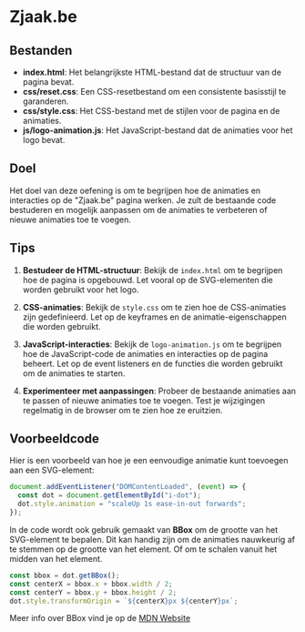 # Zjaak.be

## Bestanden

- **index.html**: Het belangrijkste HTML-bestand dat de structuur van de pagina bevat.
- **css/reset.css**: Een CSS-resetbestand om een consistente basisstijl te garanderen.
- **css/style.css**: Het CSS-bestand met de stijlen voor de pagina en de animaties.
- **js/logo-animation.js**: Het JavaScript-bestand dat de animaties voor het logo bevat.

## Doel

Het doel van deze oefening is om te begrijpen hoe de animaties en interacties op de "Zjaak.be" pagina werken. Je zult de bestaande code bestuderen en mogelijk aanpassen om de animaties te verbeteren of nieuwe animaties toe te voegen.

## Tips

1. **Bestudeer de HTML-structuur**: Bekijk de `index.html` om te begrijpen hoe de pagina is opgebouwd. Let vooral op de SVG-elementen die worden gebruikt voor het logo.

2. **CSS-animaties**: Bekijk de `style.css` om te zien hoe de CSS-animaties zijn gedefinieerd. Let op de keyframes en de animatie-eigenschappen die worden gebruikt.

3. **JavaScript-interacties**: Bekijk de `logo-animation.js` om te begrijpen hoe de JavaScript-code de animaties en interacties op de pagina beheert. Let op de event listeners en de functies die worden gebruikt om de animaties te starten.

4. **Experimenteer met aanpassingen**: Probeer de bestaande animaties aan te passen of nieuwe animaties toe te voegen. Test je wijzigingen regelmatig in de browser om te zien hoe ze eruitzien.

## Voorbeeldcode

Hier is een voorbeeld van hoe je een eenvoudige animatie kunt toevoegen aan een SVG-element:

```js
document.addEventListener("DOMContentLoaded", (event) => {
  const dot = document.getElementById("i-dot");
  dot.style.animation = "scaleUp 1s ease-in-out forwards";
});
```

In de code wordt ook gebruik gemaakt van **BBox** om de grootte van het SVG-element te bepalen. Dit kan handig zijn om de animaties nauwkeurig af te stemmen op de grootte van het element.
Of om te schalen vanuit het midden van het element.

```js
const bbox = dot.getBBox();
const centerX = bbox.x + bbox.width / 2;
const centerY = bbox.y + bbox.height / 2;
dot.style.transformOrigin = `${centerX}px ${centerY}px`;
```

Meer info over BBox vind je op de [MDN Website](https://developer.mozilla.org/en-US/docs/Web/API/SVGGraphicsElement/getBBox)
